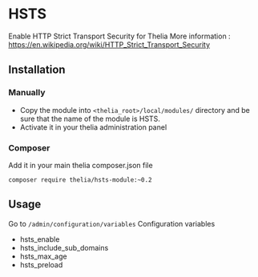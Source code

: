 # HSTS

Enable HTTP Strict Transport Security for Thelia
More information : https://en.wikipedia.org/wiki/HTTP_Strict_Transport_Security
## Installation

### Manually

* Copy the module into ```<thelia_root>/local/modules/``` directory and be sure that the name of the module is HSTS.
* Activate it in your thelia administration panel

### Composer

Add it in your main thelia composer.json file

```
composer require thelia/hsts-module:~0.2
```

## Usage

Go to `/admin/configuration/variables`
Configuration variables 
- hsts_enable
- hsts_include_sub_domains
- hsts_max_age
- hsts_preload
